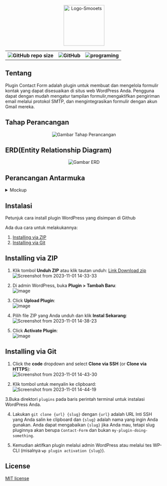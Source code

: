 <p align="center">
  <img src="https://github.com/Denngrh/smt-slider/assets/112230212/6cf04d3c-c81f-4fcc-9174-5222e5265cf9" alt="Logo-Smooets" style="width: 130px;">
</p>
  <div align="center">
    <table>
        <th><img alt="GitHub repo size" src="https://img.shields.io/github/repo-size/Denngrh/Contact-Form"></th>
        <th><img alt="GitHub" src="https://img.shields.io/github/license/Denngrh/Contact-Form"></th>
        <th><img src="https://img.shields.io/badge/Programing%20Language-php-blue" alt="programing"></th>
    </table>
   </div>
   
##  Tentang
Plugin Contact Form adalah plugin untuk membuat dan mengelola formulir kontak yang dapat  disesuaikan di situs web WordPress Anda. Pengguna dapat dengan mudah mengatur tampilan formulir,mengaktifkan pengiriman email melalui protokol SMTP, dan mengintegrasikan formulir dengan akun Gmail mereka. 

##  Tahap Perancangan
   <div align="center">
        <img src="https://github.com/Denngrh/Contact-Form/assets/112230212/760f2e39-279b-43aa-a77f-5ac0502d1fb0" alt="Gambar Tahap Perancangan">
    </div>

##  ERD(Entity Relationship Diagram)
  <div align="center">
        <img src="https://github.com/Denngrh/Contact-Form/assets/112230212/47191bf5-83e3-41eb-a82c-cea780ec9241" alt="Gambar ERD">
    </div>
    
## Perancangan Antarmuka
<details>
  <summary>Mockup</summary>
   <p align="center">Halaman Dashboard</p>
  <p align="center">
  <img src="https://github.com/Denngrh/Contact-Form/assets/112230212/782c5291-6817-4e48-aa29-bf9392ad7f55" alt="Halaman Dashboard"/>
      </p>
   <p align="center">Halaman Hasil Terkirim</p>
  <p align="center">
  <img src="https://github.com/Denngrh/Contact-Form/assets/112230212/c6d424a2-cd31-4d94-bc2f-62f43c348c19" alt="Halaman Hasil Terkirim"/>
    </p>
    <p align="center">Halaman custom form</p>
  <p align="center">
  <img src="https://github.com/Denngrh/Contact-Form/assets/112230212/28074750-d50c-4a7b-beaa-9167e9b87012" alt="Halaman custom form"/>
     </p>
    <p align="center">Halaman SMTP Setting</p>
  <p align="center">
  <img src="https://github.com/Denngrh/Contact-Form/assets/112230212/5152faf2-e99c-4827-b051-260df2a7707d" alt="Halaman SMTP Setting"/>
      </p>
    <p align="center">Halaman example form</p>
   <p align="center">
  <img src="https://github.com/Denngrh/Contact-Form/assets/112230212/c5f0c63d-41a3-4859-ae49-b1a9b65f46f1" alt="Halaman example form"/>
       </p>
</details>

## Instalasi
Petunjuk cara install plugin WordPress yang disimpan di Github

Ada dua cara untuk melakukannya:
1. [Installing via ZIP](#installing-via-zip)
1. [Installing via Git](#installing-via-git)

## Installing via ZIP

1. Klik tombol **Unduh ZIP** atau klik tautan unduh:
[Link Download zip](https://github.com/Denngrh/Contact-Form/archive/refs/heads/main.zip) <br>
![Screenshot from 2023-11-01 14-33-33](https://github.com/Denngrh/Contact-Form/assets/112230212/263ea24a-bfd1-4ca6-9483-39cd32369d51)

3. Di admin WordPress, buka **Plugin > Tambah Baru**:  
![image](https://user-images.githubusercontent.com/134745/78461681-b58af980-76ba-11ea-9708-a74b88fb8ce4.png)

4. Click **Upload Plugin**:  
![image](https://user-images.githubusercontent.com/134745/78461697-cc315080-76ba-11ea-9b1b-ea4034a31079.png)

5. Pilih file ZIP yang Anda unduh dan klik **Instal Sekarang**:
![Screenshot from 2023-11-01 14-38-23](https://github.com/Denngrh/Contact-Form/assets/112230212/ac208686-d4ef-4c37-90ea-d5889a8cef7f)

7. Click **Activate Plugin**:  
![image](https://user-images.githubusercontent.com/134745/78461730-1f0b0800-76bb-11ea-81f0-1f4f28e49df1.png)

## Installing via Git

1. Click the **code** dropdown and select **Clone via SSH** (or **Clone via HTTPS**):  
![Screenshot from 2023-11-01 14-43-30](https://github.com/Denngrh/Contact-Form/assets/112230212/42e1a640-892f-42ed-b479-9e2d1fc09c62)

2. Klik tombol untuk menyalin ke clipboard:  
![Screenshot from 2023-11-01 14-44-19](https://github.com/Denngrh/Contact-Form/assets/112230212/83f484ba-8259-4c81-9787-311bfad4d3b2)


3.Buka direktori `plugins` pada baris perintah terminal untuk instalasi WordPress Anda.

4. Lakukan `git clone {url} {slug}` dengan `{url}` adalah URL Inti SSH yang Anda salin ke clipboard dan `{slug}` adalah nama yang ingin Anda gunakan. Anda dapat mengabaikan `{slug}` jika Anda mau, tetapi slug pluginnya akan berupa `Contact-Form` dan bukan `my-plugin-doing-something`.

5. Kemudian aktifkan plugin melalui admin WordPress atau melalui tes WP-CLI (misalnya `wp plugin activation {slug}`).


## License
[MIT license](https://opensource.org/licenses/MIT)
